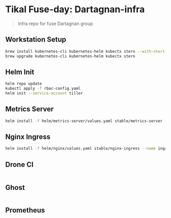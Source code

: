 # Tikal Fuse-day: Dartagnan-infra

> Infra repo for fuse Dartagnan group

## Workstation Setup

```bash
brew install kubernetes-cli kubernetes-helm kubectx stern --with-short-names
brew upgrade kubernetes-cli kubernetes-helm kubectx stern
```

## Helm Init

```bash
helm repo update
kubectl apply -f rbac-config.yaml
helm init --service-account tiller
```

## Metrics Server

```bash
helm install -f helm/metrics-server/values.yaml stable/metrics-server --name metrics --namespace kube-system
```

## Nginx Ingress

```bash
helm install -f helm/nginx/values.yaml stable/nginx-ingress --name ingress --namespace ingress
```

## Drone CI

```bash
```

## Ghost

```bash
```

## Prometheus

```bash
```
